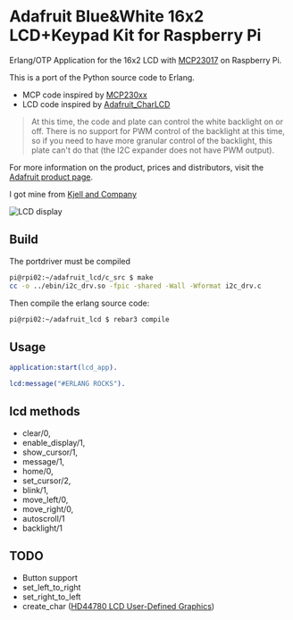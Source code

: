 # Adafruit Blue&White 16x2 LCD+Keypad Kit for Raspberry Pi

Erlang/OTP Application for the 16x2 LCD with [MCP23017](http://ww1.microchip.com/downloads/en/DeviceDoc/21952b.pdf) on Raspberry Pi.

This is a port of the Python source code to Erlang.

* MCP code inspired by [MCP230xx](https://github.com/adafruit/Adafruit_Python_GPIO/blob/master/Adafruit_GPIO/MCP230xx.py)
* LCD code inspired by [Adafruit_CharLCD](https://github.com/adafruit/Adafruit_Python_CharLCD/blob/master/Adafruit_CharLCD/Adafruit_CharLCD.py)

> At this time, the code and plate can control the white backlight on or off. There is no support for PWM control of the backlight at this time, so if you need to have more granular control of the backlight, this plate can't do that (the I2C expander does not have PWM output).

For more information on the product, prices and distributors, visit the [Adafruit product page](https://www.adafruit.com/products/1115).

I got mine from [Kjell and Company](http://www.kjell.com/no/produkter/data-og-nettverk/enkortsdata/raspberry-pi/adafruit-lcd-pabyggingskort-for-raspberry-pi-p87263)

![LCD display](https://farm2.staticflickr.com/1486/25712163793_69ef335a30_z.jpg)

## Build

The portdriver must be compiled

```sh
pi@rpi02:~/adafruit_lcd/c_src $ make
cc -o ../ebin/i2c_drv.so -fpic -shared -Wall -Wformat i2c_drv.c
```

Then compile the erlang source code:

```sh
pi@rpi02:~/adafruit_lcd $ rebar3 compile
```

## Usage

```erlang
application:start(lcd_app).

lcd:message("#ERLANG ROCKS").
```

## lcd methods

* clear/0,
* enable_display/1,
* show_cursor/1,
* message/1,
* home/0,
* set_cursor/2,
* blink/1,
* move_left/0,
* move_right/0,
* autoscroll/1
* backlight/1

## TODO

* Button support
* set_left_to_right
* set_right_to_left
* create_char ([HD44780 LCD User-Defined Graphics](http://www.quinapalus.com/hd44780udg.html))
